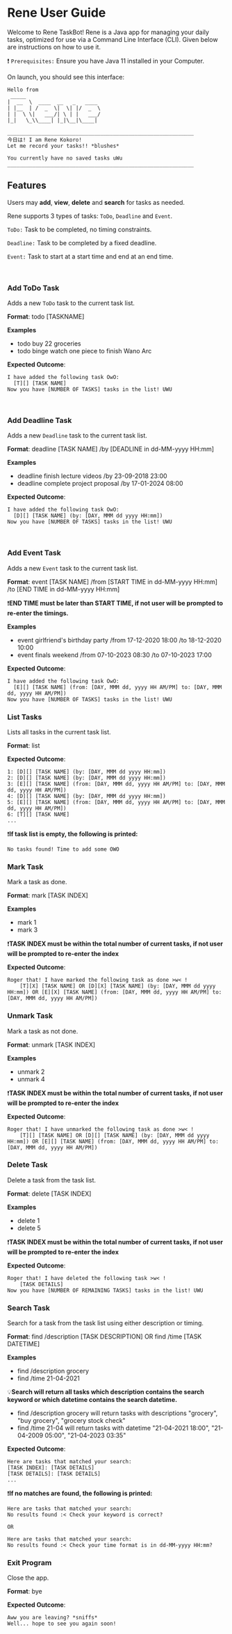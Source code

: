 # Rene User Guide

Welcome to Rene TaskBot!
Rene is a Java app for managing your daily tasks, optimized for use via a Command Line Interface (CLI). Given below are instructions on how to use it.


❗ `Prerequisites:` Ensure you have Java 11 installed in your Computer.

On launch, you should see this interface:
    
    Hello from
     _____ 
    |  __  \  ____  __   _   ____ 
    | |__  | /  _  \|  \| |/  _  \
    | |  \ \|   ___/| \ | |   ___/
    |_|   \_\\____| |_|\__|\____|

    ____________________________________________________________
    今日は! I am Rene Kokoro!
    Let me record your tasks!! *blushes*

    You currently have no saved tasks uWu
    ____________________________________________________________

## Features
Users may **add**, **view**, **delete** and **search** for tasks as needed.

Rene supports 3 types of tasks: `ToDo`, `Deadline` and `Event`.

`ToDo:` Task to be completed, no timing constraints.

`Deadline:` Task to be completed by a fixed deadline.

`Event:` Task to start at a start time and end at an end time.

<br/>

### Add ToDo Task
Adds a new `ToDo` task to the current task list.

**Format**: todo [TASKNAME]

**Examples**

- todo buy 22 groceries 
- todo binge watch one piece to finish Wano Arc

**Expected Outcome**: 

    I have added the following task OwO:
      [T][] [TASK NAME]
    Now you have [NUMBER OF TASKS] tasks in the list! UWU

<br/>

### Add Deadline Task
Adds a new `Deadline` task to the current task list.

**Format**: deadline [TASK NAME] /by [DEADLINE in dd-MM-yyyy HH:mm]

**Examples**

- deadline finish lecture videos /by 23-09-2018 23:00  
- deadline complete project proposal /by 17-01-2024 08:00

**Expected Outcome**: 

    I have added the following task OwO:
      [D][] [TASK NAME] (by: [DAY, MMM dd yyyy HH:mm])
    Now you have [NUMBER OF TASKS] tasks in the list! UWU

<br/>

### Add Event Task
Adds a new `Event` task to the current task list.

**Format**: event [TASK NAME] /from [START TIME in dd-MM-yyyy HH:mm] /to [END TIME in dd-MM-yyyy HH:mm]

❗**END TIME must be later than START TIME, if not user will be prompted to re-enter the timings.**

**Examples**

- event girlfriend's birthday party /from 17-12-2020 18:00 /to 18-12-2020 10:00
- event finals weekend /from 07-10-2023 08:30 /to 07-10-2023 17:00

**Expected Outcome**: 

    I have added the following task OwO:
      [E][] [TASK NAME] (from: [DAY, MMM dd, yyyy HH AM/PM] to: [DAY, MMM dd, yyyy HH AM/PM])
    Now you have [NUMBER OF TASKS] tasks in the list! UWU

### List Tasks
Lists all tasks in the current task list.

**Format**: list

**Expected Outcome**: 

    1: [D][] [TASK NAME] (by: [DAY, MMM dd yyyy HH:mm])
    2: [D][] [TASK NAME] (by: [DAY, MMM dd yyyy HH:mm])
    3: [E][] [TASK NAME] (from: [DAY, MMM dd, yyyy HH AM/PM] to: [DAY, MMM dd, yyyy HH AM/PM])
    4: [D][] [TASK NAME] (by: [DAY, MMM dd yyyy HH:mm])
    5: [E][] [TASK NAME] (from: [DAY, MMM dd, yyyy HH AM/PM] to: [DAY, MMM dd, yyyy HH AM/PM])
    6: [T][] [TASK NAME]
    ...

❗**If task list is empty, the following is printed:**

    No tasks found! Time to add some OWO

### Mark Task
Mark a task as done.

**Format**: mark [TASK INDEX]

**Examples**

- mark 1  
- mark 3

❗**TASK INDEX must be within the total number of current tasks, if not user will be prompted to re-enter the index**

**Expected Outcome**: 

    Roger that! I have marked the following task as done >w< !
        [T][X] [TASK NAME] OR [D][X] [TASK NAME] (by: [DAY, MMM dd yyyy HH:mm]) OR [E][X] [TASK NAME] (from: [DAY, MMM dd, yyyy HH AM/PM] to: [DAY, MMM dd, yyyy HH AM/PM])
        
### Unmark Task
Mark a task as not done.

**Format**: unmark [TASK INDEX]

**Examples**

- unmark 2  
- unmark 4

❗**TASK INDEX must be within the total number of current tasks, if not user will be prompted to re-enter the index**

**Expected Outcome**: 

    Roger that! I have unmarked the following task as done >w< !
        [T][] [TASK NAME] OR [D][] [TASK NAME] (by: [DAY, MMM dd yyyy HH:mm]) OR [E][] [TASK NAME] (from: [DAY, MMM dd, yyyy HH AM/PM] to: [DAY, MMM dd, yyyy HH AM/PM])
        
### Delete Task
Delete a task from the task list.

**Format**: delete [TASK INDEX]

**Examples**

- delete 1  
- delete 5

❗**TASK INDEX must be within the total number of current tasks, if not user will be prompted to re-enter the index**

**Expected Outcome**: 

    Roger that! I have deleted the following task >w< !
        [TASK DETAILS]
    Now you have [NUMBER OF REMAINING TASKS] tasks in the list! UWU
        
### Search Task
Search for a task from the task list using either description or timing.

**Format**: find /description [TASK DESCRIPTION] OR find /time [TASK DATETIME]

**Examples**

- find /description grocery  
- find /time 21-04-2021

💡**Search will return all tasks which description contains the search keyword or which datetime contains the search datetime.**

- find /description grocery will return tasks with descriptions "grocery", "buy grocery", "grocery stock check"
- find /time 21-04  will return tasks with datetime "21-04-2021 18:00", "21-04-2009 05:00", "21-04-2023 03:35"

**Expected Outcome**: 

    Here are tasks that matched your search:
    [TASK INDEX]: [TASK DETAILS]
    [TASK DETAILS]: [TASK DETAILS]
    ...
    
❗**If no matches are found, the following is printed:**

    Here are tasks that matched your search:
    No results found :< Check your keyword is correct?
    
    OR
    
    Here are tasks that matched your search:
    No results found :< Check your time format is in dd-MM-yyyy HH:mm?
    
### Exit Program
Close the app.

**Format**: bye

**Expected Outcome**: 

    Aww you are leaving? *sniffs*
    Well... hope to see you again soon!

